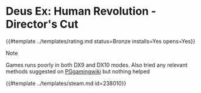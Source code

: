 # Deus Ex: Human Revolution - Director's Cut
<!-- script:Aliases [
    "Deus Ex Human Revolution",
    "Deus Ex: Human Revolution",
    "Deus Ex Human Revolution - Director's Cut"
] -->

{{#template ../templates/rating.md status=Bronze installs=Yes opens=Yes}}

> [!Note]
> Games runs poorly in both DX9 and DX10 modes. Also tried any relevant methods suggested on [PGgamingwiki](https://www.pcgamingwiki.com/wiki/Deus_Ex:_Human_Revolution) but nothing helped

{{#template ../templates/steam.md id=238010}}
